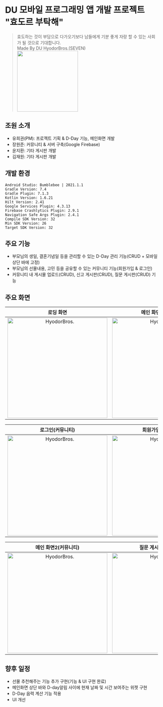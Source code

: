 # DU 모바일 프로그래밍 앱 개발 프로젝트 "효도르 부탁해"
> 효도하는 것이 부담으로 다가오기보다 남들에게 기분 좋게 자랑 할 수 있는 사회가 될 것으로 기대합니다. <br/> Made By DU HyodorBros.(SEVEN) <br/> <img src="https://github.com/user-attachments/assets/e600c5ee-0503-438f-93e6-49d93e96e0d6" width="200" height="200" />
> 

## 조원 소개
- 유희권(PM): 프로젝트 기획 & D-Day 기능, 메인화면 개발
- 장원준: 커뮤니티 & 서버 구축(Google Firebase)
- 윤지환: 기타 게시판 개발
- 김재원: 기타 게시판 개발
>

## 개발 환경
```
Android Studio: Bumblebee | 2021.1.1
Gradle Version: 7.4
Gradle Plugin: 7.1.3
Kotlin Version: 1.6.21
Hilt Version: 2.41
Google Services Plugin: 4.3.13
Firebase Crashlytics Plugin: 2.9.1
Navigation Safe Args Plugin: 2.4.1
Compile SDK Version: 32
Min SDK Version: 26
Target SDK Version: 32
```
>

## 주요 기능
- 부모님의 생일, 결혼기념일 등을 관리할 수 있는 D-Day 관리 기능(CRUD + 모바일 상단 바에 고정)
- 부모님의 선물내용, 고민 등을 공유할 수 있는 커뮤니티 기능(회원가입 & 로그인)
- 커뮤니티 내 게시물 업로드(CRUD), 신고 게시판(CRUD), 질문 게시판(CRUD) 기능
>

## 주요 화면 
|**로딩 화면**|**메인 화면1(D-Day)**|**설정 & 수정 화면(D-Day)**|**상단 바 고정(D-Day)**|
|:---:|:---:|:---:|:---:|
| <img width="329" alt="HyodorBros." src="https://github.com/user-attachments/assets/a45d9254-af2f-4c8f-8534-6a28f181a8a0"> | <img width="329" alt="HyodorBros." src="https://github.com/user-attachments/assets/d89311cd-f2b9-4648-9a58-7bef64981216">| <img width="329" alt="HyodorBros." src="https://github.com/user-attachments/assets/cf66a1aa-bf84-4d28-a04a-2e9f10a7bd99">| <img width="329" alt="HyodorBros." src="https://github.com/user-attachments/assets/7ddef9ad-c25c-48f5-9ebf-cc633f9bbc23">

|**로그인(커뮤니티)**|**회원가입(커뮤니티)**|**비밀번호 재설정(커뮤니티)**|**비밀번호 재설정 이메일(커뮤니티)**|
|:---:|:---:|:---:|:---:|
| <img width="329" alt="HyodorBros." src="https://github.com/user-attachments/assets/eb26ba2f-cd82-4bf3-b187-9582f5f2e840"> | <img width="329" alt="HyodorBros." src="https://github.com/user-attachments/assets/5cbe37c2-2d89-482d-8972-51808bac9a29">| <img width="329" alt="HyodorBros." src="https://github.com/user-attachments/assets/c86b3190-a51a-41d5-8a9a-708badf850d4">| <img width="329" alt="HyodorBros." src="https://github.com/user-attachments/assets/59ff643e-6e14-4f1f-b8de-6980444493cb"> |

|**메인 화면2(커뮤니티)**|**질문 게시판(커뮤니티)**|**신고 게시판(커뮤니티)**|**게시물 업로드(커뮤니티)**|
|:---:|:---:|:---:|:---:|
| <img width="329" alt="HyodorBros." src="https://github.com/user-attachments/assets/7ab11f6a-6576-4079-b10e-70e94244c600"> | <img width="329" alt="HyodorBros." src="https://github.com/user-attachments/assets/80b8ee82-41eb-4c75-a161-9c8ce815006f">| <img width="329" alt="HyodorBros." src="https://github.com/user-attachments/assets/f8c20038-2d6a-40f7-bd39-f69ff9fbe61f">| <img width="329" alt="HyodorBros." src="https://github.com/user-attachments/assets/5f406338-074b-43a5-95fd-62dd6fffd58f"> |
>

## 향후 일정
- 선물 추천해주는 기능 추가 구현(기능 & UI 구현 완료)
- 메인화면 상단 바와 D-day알림 사이에 현재 날짜 및 시간 보여주는 위젯 구현
- D-Day 음력 계산 기능 적용
- UI 개선

